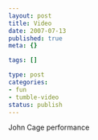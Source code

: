 ```yaml
--- 
layout: post
title: Video
date: 2007-07-13
published: true
meta: {}

tags: []

type: post
categories: 
- fun
- tumble-video
status: publish
---
```



John Cage performance


